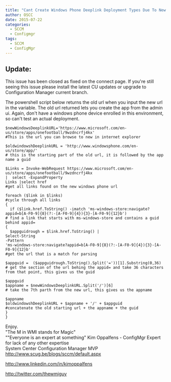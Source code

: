 ```yaml
---
title: "Cant Create Windows Phone Deeplink Deployment Types Due To New Store Urls"
author: OSCC
date: 2015-07-22
categories:
  - SCCM
  - Configmgr
tags:
  - SCCM
  - ConfigMgr
---
```



## Update:
This issue has been closed as fixed on the connect page. If you're still seeing this issue please install the latest CU updates or upgrade to Configuration Manager current branch.


The powershell script below returns the old url when you input the new url in the variable. The old url returned lets you create the app from the admin ui. Again, don't have a windows phone device enrolled in this environment, so can't test an actual deployment.  

```posh
$newWindowsDeeplinkURL='https://www.microsoft.com/en-us/store/apps/onefootball/9wzdncrfj4kx'  
#This is the url you can browse to new in internet explorer  

$oldwindowshDeeplinkURL = 'http://www.windowsphone.com/en-us/store/app/'  
# this is the starting part of the old url, it is followed by the app name a guid  

$Links = Invoke-WebRequest https://www.microsoft.com/en-us/store/apps/onefootball/9wzdncrfj4kx  
|  select -ExpandProperty  
Links |select href  
#get all links found on the new windows phone url  

foreach ($link in $links)  
#cycle through all links  
{  
  if ($link.href.ToString() -imatch 'ms-windows-store:navigate?appid=b[A-F0-9]{8}(?:-[A-F0-9]{4}){3}-[A-F0-9]{12}b')  
# find a link that starts with ms-windows-store and contains a guid behind appid=  
{  
  $appguidrough = $link.href.ToString() | 
Select-String  
-Pattern  
'ms-windows-store:navigate?appid=b[A-F0-9]{8}(?:-[A-F0-9]{4}){3}-[A-F0-9]{12}b'  
#get the url that is a match for parsing  

$appguid =  ($appguidrough.ToString().Split('='))[1].Substring(0,36)  
# get the section of the url behing the appid= and take 36 characters from that point, this gives us the guid  

$appguid  
$appname = $newWindowsDeeplinkURL.Split('/')[6]  
# take the 7th parth from the new url, this gives us the appname  
  
$appname  
$oldwindowshDeeplinkURL + $appname + '/' + $appguid  
#concatenate the old starting url + the appname + the guid  
}  
}  
```

Enjoy.  
"The M in WMI stands for Magic"  
""Everyone is an expert at something" Kim Oppalfens - ConfigMgr Expert for lack of any other expertise  
System Center Configuration Manager MVP  
http://www.scug.be/blogs/sccm/default.aspx

http://www.linkedin.com/in/kimoppalfens

http://twitter.com/thewmiguy

[1]: https://kimoppalfens.github.io/assets/072215_1402_CantcreateW1.png
[2]: https://kimoppalfens.github.io/assets/072215_1402_CantcreateW2.png
